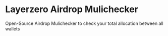 # Layerzero Airdrop Mulichecker
Open-Source Airdrop Mulichecker to check your total allocation between all wallets
